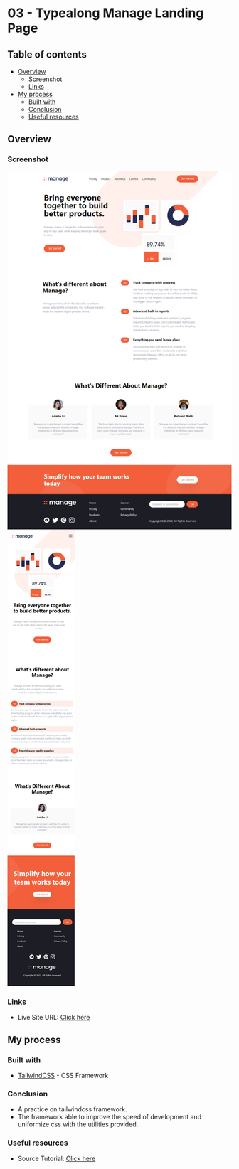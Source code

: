 # 03 - Typealong Manage Landing Page

## Table of contents

- [Overview](#overview)
  - [Screenshot](#screenshot)
  - [Links](#links)
- [My process](#my-process)
  - [Built with](#built-with)
  - [Conclusion](#conclusion)
  - [Useful resources](#useful-resources)

## Overview

### Screenshot

![screenshot1](./screenshot/Screenshot01.png)
![screenshot2](./screenshot/Screenshot02.png)

### Links

- Live Site URL: [Click here](https://03-typealong-manage-landing-page.netlify.app/)

## My process

### Built with

- [TailwindCSS](https://tailwindcss.com/) - CSS Framework

### Conclusion

- A practice on tailwindcss framework.
- The framework able to improve the speed of development and uniformize css with the utilities provided.

### Useful resources

- Source Tutorial: [Click here](https://youtu.be/dFgzHOX84xQ)
